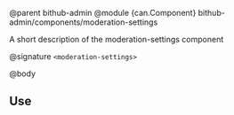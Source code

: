 @parent bithub-admin
@module {can.Component} bithub-admin/components/moderation-settings <moderation-settings>

A short description of the moderation-settings component

@signature `<moderation-settings>`

@body

## Use

